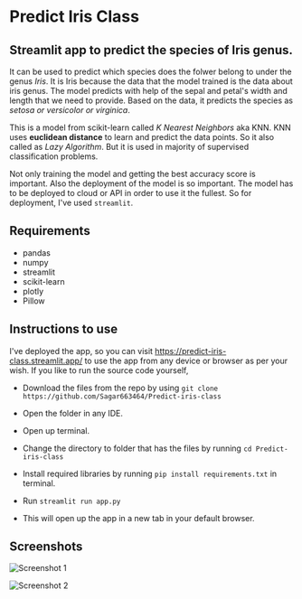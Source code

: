 # Predict Iris Class


## Streamlit app to predict the species of Iris genus.

It can be used to predict which species does the folwer belong to under the genus *Iris*. It is Iris because the data that the model trained is the data about iris genus. The model predicts with help of the sepal and petal's width and length that we need to provide. Based on the data, it predicts the species as *setosa or versicolor or virginica*. 

This is a model from scikit-learn called *K Nearest Neighbors* aka KNN. KNN uses **euclidean distance** to learn and predict the data points. So it also called as *Lazy Algorithm*. But it is used in majority of supervised classification problems. 

Not only training the model and getting the best accuracy score is important. Also the deployment of the model is so important. The model has to be deployed to cloud or API in order to use it the fullest. So for deployment, I've used `streamlit`. 

## Requirements
- pandas
- numpy
- streamlit
- scikit-learn
- plotly
- Pillow


## Instructions to use
I've deployed the app, so you can visit https://predict-iris-class.streamlit.app/ to use the app from any device or browser as per your wish. If you like to run the source code yourself, 
- Download the files from the repo by using  `git clone https://github.com/Sagar663464/Predict-iris-class`
  
- Open the folder in any IDE.
- Open up terminal.
- Change the directory to folder that has the files by running `cd Predict-iris-class`

- Install required libraries by running `pip install requirements.txt` in terminal.
  
- Run `streamlit run app.py`
- This will open up the app in a new tab in your default browser.

## Screenshots
![Screenshot 1](https://github.com/Sagar663464/Predict-iris-class/assets/65543059/247ac2b4-3391-4ff9-b094-ce888ee47de0)


![Screenshot 2](https://github.com/Sagar663464/Predict-iris-class/assets/65543059/256a9e36-683e-4270-82ef-886a60b102da)
